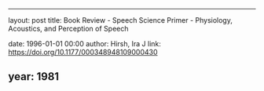---
layout: post
title: Book Review - Speech Science Primer - Physiology, Acoustics, and Perception of Speech

date: 1996-01-01 00:00
author: Hirsh, Ira J
link: https://doi.org/10.1177/000348948109000430

year: 1981
----